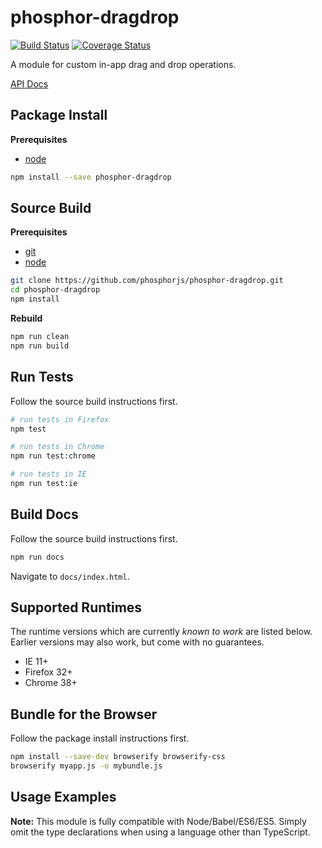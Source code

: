 phosphor-dragdrop
=================

[![Build Status](https://travis-ci.org/phosphorjs/phosphor-dragdrop.svg)](https://travis-ci.org/phosphorjs/phosphor-dragdrop?branch=master)
[![Coverage Status](https://coveralls.io/repos/phosphorjs/phosphor-dragdrop/badge.svg?branch=master&service=github)](https://coveralls.io/github/phosphorjs/phosphor-dragdrop?branch=master)

A module for custom in-app drag and drop operations.

[API Docs](http://phosphorjs.github.io/phosphor-dragdrop/api/)


Package Install
---------------

**Prerequisites**
- [node](http://nodejs.org/)

```bash
npm install --save phosphor-dragdrop
```


Source Build
------------

**Prerequisites**
- [git](http://git-scm.com/)
- [node](http://nodejs.org/)

```bash
git clone https://github.com/phosphorjs/phosphor-dragdrop.git
cd phosphor-dragdrop
npm install
```

**Rebuild**
```bash
npm run clean
npm run build
```


Run Tests
---------

Follow the source build instructions first.

```bash
# run tests in Firefox
npm test

# run tests in Chrome
npm run test:chrome

# run tests in IE
npm run test:ie
```


Build Docs
----------

Follow the source build instructions first.

```bash
npm run docs
```

Navigate to `docs/index.html`.


Supported Runtimes
------------------

The runtime versions which are currently *known to work* are listed below.
Earlier versions may also work, but come with no guarantees.

- IE 11+
- Firefox 32+
- Chrome 38+


Bundle for the Browser
----------------------

Follow the package install instructions first.

```bash
npm install --save-dev browserify browserify-css
browserify myapp.js -o mybundle.js
```


Usage Examples
--------------

**Note:** This module is fully compatible with Node/Babel/ES6/ES5. Simply
omit the type declarations when using a language other than TypeScript.
